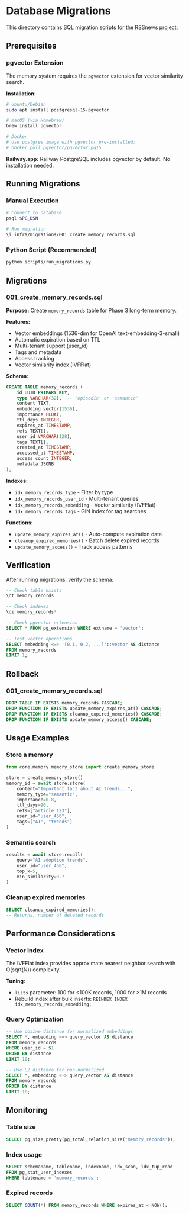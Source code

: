 # Database Migrations

This directory contains SQL migration scripts for the RSSnews project.

## Prerequisites

### pgvector Extension

The memory system requires the `pgvector` extension for vector similarity search.

**Installation:**

```bash
# Ubuntu/Debian
sudo apt install postgresql-15-pgvector

# macOS (via Homebrew)
brew install pgvector

# Docker
# Use postgres image with pgvector pre-installed:
# docker pull pgvector/pgvector:pg15
```

**Railway.app:**
Railway PostgreSQL includes pgvector by default. No installation needed.

## Running Migrations

### Manual Execution

```bash
# Connect to database
psql $PG_DSN

# Run migration
\i infra/migrations/001_create_memory_records.sql
```

### Python Script (Recommended)

```bash
python scripts/run_migrations.py
```

## Migrations

### 001_create_memory_records.sql

**Purpose:** Create `memory_records` table for Phase 3 long-term memory.

**Features:**
- Vector embeddings (1536-dim for OpenAI text-embedding-3-small)
- Automatic expiration based on TTL
- Multi-tenant support (user_id)
- Tags and metadata
- Access tracking
- Vector similarity index (IVFFlat)

**Schema:**

```sql
CREATE TABLE memory_records (
    id UUID PRIMARY KEY,
    type VARCHAR(32),  -- 'episodic' or 'semantic'
    content TEXT,
    embedding vector(1536),
    importance FLOAT,
    ttl_days INTEGER,
    expires_at TIMESTAMP,
    refs TEXT[],
    user_id VARCHAR(128),
    tags TEXT[],
    created_at TIMESTAMP,
    accessed_at TIMESTAMP,
    access_count INTEGER,
    metadata JSONB
);
```

**Indexes:**
- `idx_memory_records_type` - Filter by type
- `idx_memory_records_user_id` - Multi-tenant queries
- `idx_memory_records_embedding` - Vector similarity (IVFFlat)
- `idx_memory_records_tags` - GIN index for tag searches

**Functions:**
- `update_memory_expires_at()` - Auto-compute expiration date
- `cleanup_expired_memories()` - Batch delete expired records
- `update_memory_access()` - Track access patterns

## Verification

After running migrations, verify the schema:

```sql
-- Check table exists
\dt memory_records

-- Check indexes
\di memory_records*

-- Check pgvector extension
SELECT * FROM pg_extension WHERE extname = 'vector';

-- Test vector operations
SELECT embedding <=> '[0.1, 0.2, ...]'::vector AS distance
FROM memory_records
LIMIT 1;
```

## Rollback

### 001_create_memory_records.sql

```sql
DROP TABLE IF EXISTS memory_records CASCADE;
DROP FUNCTION IF EXISTS update_memory_expires_at() CASCADE;
DROP FUNCTION IF EXISTS cleanup_expired_memories() CASCADE;
DROP FUNCTION IF EXISTS update_memory_access() CASCADE;
```

## Usage Examples

### Store a memory

```python
from core.memory.memory_store import create_memory_store

store = create_memory_store()
memory_id = await store.store(
    content="Important fact about AI trends...",
    memory_type="semantic",
    importance=0.8,
    ttl_days=90,
    refs=["article_123"],
    user_id="user_456",
    tags=["AI", "trends"]
)
```

### Semantic search

```python
results = await store.recall(
    query="AI adoption trends",
    user_id="user_456",
    top_k=5,
    min_similarity=0.7
)
```

### Cleanup expired memories

```sql
SELECT cleanup_expired_memories();
-- Returns: number of deleted records
```

## Performance Considerations

### Vector Index

The IVFFlat index provides approximate nearest neighbor search with O(sqrt(N)) complexity.

**Tuning:**
- `lists` parameter: 100 for <100K records, 1000 for >1M records
- Rebuild index after bulk inserts: `REINDEX INDEX idx_memory_records_embedding;`

### Query Optimization

```sql
-- Use cosine distance for normalized embeddings
SELECT *, embedding <=> query_vector AS distance
FROM memory_records
WHERE user_id = $1
ORDER BY distance
LIMIT 10;

-- Use L2 distance for non-normalized
SELECT *, embedding <-> query_vector AS distance
FROM memory_records
ORDER BY distance
LIMIT 10;
```

## Monitoring

### Table size

```sql
SELECT pg_size_pretty(pg_total_relation_size('memory_records'));
```

### Index usage

```sql
SELECT schemaname, tablename, indexname, idx_scan, idx_tup_read
FROM pg_stat_user_indexes
WHERE tablename = 'memory_records';
```

### Expired records

```sql
SELECT COUNT(*) FROM memory_records WHERE expires_at < NOW();
```
